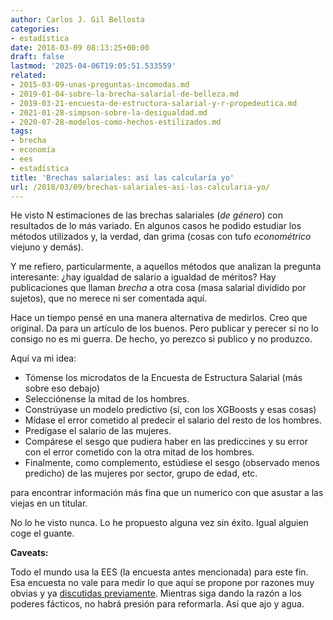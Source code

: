 ```yaml
---
author: Carlos J. Gil Bellosta
categories:
- estadística
date: 2018-03-09 08:13:25+00:00
draft: false
lastmod: '2025-04-06T19:05:51.533559'
related:
- 2015-03-09-unas-preguntas-incomodas.md
- 2019-01-04-sobre-la-brecha-salarial-de-belleza.md
- 2019-03-21-encuesta-de-estructura-salarial-y-r-propedeutica.md
- 2021-01-28-simpson-sobre-la-desigualdad.md
- 2020-07-28-modelos-como-hechos-estilizados.md
tags:
- brecha
- economía
- ees
- estadística
title: 'Brechas salariales: así las calcularía yo'
url: /2018/03/09/brechas-salariales-asi-las-calcularia-yo/
---
```


He visto N estimaciones de las brechas salariales (_de género_) con resultados de lo más variado. En algunos casos he podido estudiar los métodos utilizados y, la verdad, dan grima (cosas con tufo _econométrico_ viejuno y demás).

Y me refiero, particularmente, a aquellos métodos que analizan la pregunta interesante: ¿hay igualdad de salario a igualdad de méritos? Hay publicaciones que llaman _brecha_ a otra cosa (masa salarial dividido por sujetos), que no merece ni ser comentada aquí.

Hace un tiempo pensé en una manera alternativa de medirlos. Creo que original. Da para un artículo de los buenos. Pero publicar y perecer si no lo consigo no es mi guerra. De hecho, yo perezco si publico y no produzco.

Aquí va mi idea:

* Tómense los microdatos de la Encuesta de Estructura Salarial (más sobre eso debajo)
* Selecciónense la mitad de los hombres.
* Constrúyase un modelo predictivo (sí, con los XGBoosts y esas cosas)
* Mídase el error cometido al predecir el salario del resto de los hombres.
* Predígase el salario de las mujeres.
* Compárese el sesgo que pudiera haber en las prediccines y su error con el error cometido con la otra mitad de los hombres.
* Finalmente, como complemento, estúdiese el sesgo (observado menos predicho) de las mujeres por sector, grupo de edad, etc.

 para encontrar información más fina que un numerico con que asustar a las viejas en un titular.

No lo he visto nunca. Lo he propuesto alguna vez sin éxito. Igual alguien coge el guante.

**Caveats:**

Todo el mundo usa la EES (la encuesta antes mencionada) para este fin. Esa encuesta no vale para medir lo que aquí se propone por razones muy obvias y ya [discutidas previamente](https://datanalytics.com/2015/03/09/unas-preguntas-incomodas/). Mientras siga dando la razón a los poderes fácticos, no habrá presión para reformarla. Así que ajo y agua.